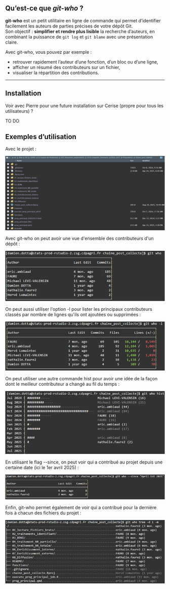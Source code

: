 
## Qu’est-ce que *git-who* ?

**git-who** est un petit utilitaire en ligne de commande qui permet d’identifier facilement les auteurs de parties précises de votre dépôt Git.  
Son objectif : **simplifier et rendre plus lisible** la recherche d’auteurs, en combinant la puissance de `git log` et `git blame` avec une présentation claire.

Avec git-who, vous pouvez par exemple :  
- retrouver rapidement l’auteur d’une fonction, d’un bloc ou d’une ligne,  
- afficher un résumé des contributeurs sur un fichier,  
- visualiser la répartition des contributions.

---

## Installation

Voir avec Pierre pour une future installation sur Cerise (propre pour tous les utilisateurs) ?

TO DO

## Exemples d’utilisation

Avec le projet :

![](assets/projet_exemple.png)

Avec git-who on peut avoir une vue d'ensemble des contributeurs d'un dépôt :  

![](assets/exemple_1.png)

On peut aussi utiliser l'option -l pour lister les principaux contributeurs classés par nombre de lignes qu'ils ont ajoutées ou supprimées :  

![](assets/exemple_2.png)

On peut utiliser une autre commande hist pour avoir une idée de la façon dont le meilleur contributeur a changé au fil du temps :  

![](assets/exemple_3.png)

En utilisant le flag --since, on peut voir qui a contribué au projet depuis une certaine date (ici le 1er avril 2025) :  

![](assets/exemple_4.png)

Enfin, git-who permet également de voir qui a contribué pour la dernière fois à chacun des fichiers du projet :  

![](assets/exemple_5.png)